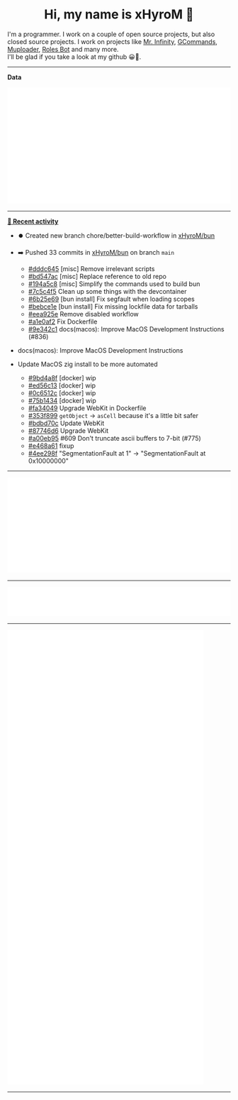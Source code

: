 <p align="center">
    <!-- <img src="https://avatars.githubusercontent.com/u/56601352" width="192" alt="hyro's pfp" /> -->
    <h1 align="center">Hi, my name is xHyroM 👋</h1>
</p>

I'm a programmer. I work on a couple of open source projects, but also closed source projects. I work on projects like [Mr. Infinity](https://discord.com/oauth2/authorize?client_id=720321585625694239&scope=bot%20applications.commands&permissions=8&redirect_uri=https://blobs.gq/imanager&prompt=consent&response_type=code), [GCommands](https://github.com/Garlic-Team/GCommands), [Muploader](https://github.com/xHyroM/Muploader), [Roles Bot](https://github.com/xHyroM/roles-bot) and many more.  
I'll be glad if you take a look at my github 😀👀.

___
**Data**

<img src="https://github.com/xHyroM/xHyroM/blob/master/.cache/base.svg">

___

**[📰 Recent activity](https://github.com/xHyroM)**
* ⏺️ Created new branch chore/better-build-workflow in [xHyroM/bun](https://github.com/xHyroM/bun)
* ➡️ Pushed 33 commits in [xHyroM/bun](https://github.com/xHyroM/bun) on branch `main`
  * [#dddc645](https://github.com/xHyroM/bun/commit/dddc645) [misc] Remove irrelevant scripts
  * [#bd547ac](https://github.com/xHyroM/bun/commit/bd547ac) [misc] Replace reference to old repo
  * [#194a5c8](https://github.com/xHyroM/bun/commit/194a5c8) [misc] Simplify the commands used to build bun
  * [#7c5c4f5](https://github.com/xHyroM/bun/commit/7c5c4f5) Clean up some things with the devcontainer
  * [#6b25e69](https://github.com/xHyroM/bun/commit/6b25e69) [bun install] Fix segfault when loading scopes
  * [#bebce1e](https://github.com/xHyroM/bun/commit/bebce1e) [bun install] Fix missing lockfile data for tarballs
  * [#eea925e](https://github.com/xHyroM/bun/commit/eea925e) Remove disabled workflow
  * [#a1e0af2](https://github.com/xHyroM/bun/commit/a1e0af2) Fix Dockerfile
  * [#9e342c1](https://github.com/xHyroM/bun/commit/9e342c1) docs(macos): Improve MacOS Development Instructions (#836)

* docs(macos): Improve MacOS Development Instructions

* Update MacOS zig install to be more automated
  * [#9bd4a8f](https://github.com/xHyroM/bun/commit/9bd4a8f) [docker] wip
  * [#ed56c13](https://github.com/xHyroM/bun/commit/ed56c13) [docker] wip
  * [#0c6512c](https://github.com/xHyroM/bun/commit/0c6512c) [docker] wip
  * [#75b1434](https://github.com/xHyroM/bun/commit/75b1434) [docker] wip
  * [#fa34049](https://github.com/xHyroM/bun/commit/fa34049) Upgrade WebKit in Dockerfile
  * [#353f899](https://github.com/xHyroM/bun/commit/353f899) `getObject` -&gt; `asCell` because it&#39;s a little bit safer
  * [#bdbd70c](https://github.com/xHyroM/bun/commit/bdbd70c) Update WebKit
  * [#87746d6](https://github.com/xHyroM/bun/commit/87746d6) Upgrade WebKit
  * [#a00eb95](https://github.com/xHyroM/bun/commit/a00eb95) #609 Don&#39;t truncate ascii buffers to 7-bit (#775)
  * [#e468a61](https://github.com/xHyroM/bun/commit/e468a61) fixup
  * [#4ee298f](https://github.com/xHyroM/bun/commit/4ee298f) &#34;SegmentationFault at 1&#34; -&gt; &#34;SegmentationFault at 0x10000000&#34;


___

<img src="https://github.com/xHyroM/xHyroM/blob/master/.cache/isocalendar.svg">

___

<img src="https://github.com/xHyroM/xHyroM/blob/master/.cache/languages.svg">

___

<img src="https://github.com/xHyroM/xHyroM/blob/master/.cache/achievements.svg">

___
